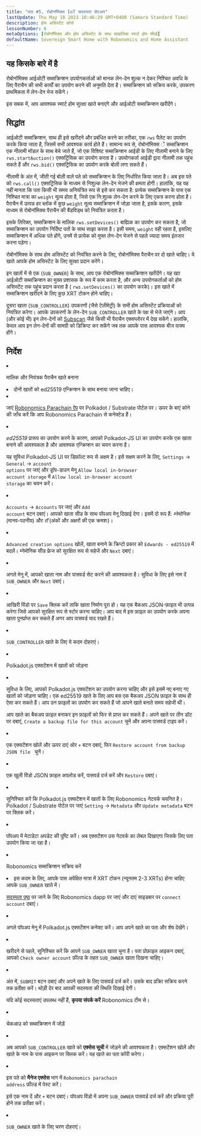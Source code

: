 ```yaml
---
title: "पाठ #5, रोबोनॉमिक्स IoT सदस्यता सेटअप"
lastUpdate: Thu May 18 2023 10:46:29 GMT+0400 (Samara Standard Time)
description: होम असिस्टेंट कोर्स
lessonNumber: 6
metaOptions: [रोबोनॉमिक्स और होम असिस्टेंट के साथ साम्राजिक स्मार्ट होम सीखें]
defaultName: Sovereign Smart Home with Robonomics and Home Assistant
---
```



## यह किसके बारे में है

रोबोनॉमिक्स आईओटी सब्सक्रिप्शन उपयोगकर्ताओं को मानक लेन-देन शुल्क न देकर निश्चित अवधि के लिए पैराचैन की सभी कार्यों का उपयोग करने की अनुमति देता है। सब्सक्रिप्शन को सक्रिय करके, उपकरण प्राथमिकता में लेन-देन भेज सकेंगे।

इस सबक में, आप आवश्यक स्मार्ट होम सुरक्षा खाते बनाएंगे और आईओटी सब्सक्रिप्शन खरीदेंगे।

## सिद्धांत

आईओटी सब्सक्रिप्शन, साथ ही इसे खरीदने और प्रबंधित करने का तरीका, एक <code>rws</code> पैलेट का उपयोग करके किया जाता है, जिसमें सभी आवश्यक कार्य होते हैं। सामान्य रूप से, रोबोनॉमिक्स ें सब्सक्रिप्शन एक नीलामी मॉडल के साथ बेचे जाते हैं, जो एक विशिष्ट सब्सक्रिप्शन आईडी के लिए नीलामी बनाने के लिए <code>rws.startAuction()</code> एक्सट्रिंसिक का उपयोग करता है। उपयोगकर्ता आईडी द्वारा नीलामी तक पहुंच सकते हैं और <code>rws.bid()</code> एक्सट्रिंसिक का उपयोग करके बोली लगा सकते हैं।

नीलामी के अंत में, जीती गई बोली वाले पते को सब्सक्रिप्शन के लिए निर्धारित किया जाता है। अब इस पते को <code>rws.call()</code> एक्सट्रिंसिक के माध्यम से निशुल्क लेन-देन भेजने की क्षमता होगी। हालांकि, यह यह नहीं मानता कि पता किसी भी समय अनियंत्रित रूप से इसे कर सकता है: प्रत्येक सब्सक्रिप्शन के पास एक निश्चित मात्रा का <code>weight</code> मूल्य होता है, जिसे एक नि:शुल्क लेन-देन करने के लिए एकत्र करना होता है। पैराचैन में उत्पन्न हर ब्लॉक में कुछ <code>weight</code> मूल्य सब्सक्रिप्शन में जोड़ा जाता है, इसके कारण, इसके माध्यम से रोबोनॉमिक्स पैराचैन की बैंडविड्थ को नियंत्रित करता है।

इसके तिरिक्त, सब्सक्रिप्शन के मालिक <code>rws.setDevices()</code> बाह्यिक का उपयोग कर सकता है, जो सब्सक्रिप्शन का उपयोग निर्दिष्ट पतों के साथ साझा करता है। इसी समय, <code>weight</code> वही रहता है, इसलिए सब्सक्रिप्शन में अधिक पते होंगे, उनमें से प्रत्येक को मुफ्त लेन-देन भेजने से पहले ज्यादा समय इंतजार करना पड़ेगा।

रोबोनॉमिक्स के साथ होम असिस्टेंट को नियंत्रित करने के लिए, रोबोनॉमिक्स पैराचैन पर दो खाते चाहिए। ये खाते आपके होम असिस्टेंट के लिए सुरक्षा प्रदान करेंगे।

इन खातों में से एक (<code>SUB_OWNER</code>) के साथ, आप एक रोबोनॉमिक्स सब्सक्रिप्शन खरीदेंगे। यह खाा आईओटी सब्सक्रिप्शन का मुख्य प्रशासक के रूप में काम करता है, और अन्य उपयोगकर्ताओं को होम असिस्टेंट तक पहुंच प्रदान करता है ( <code>rws.setDevices()</code> का उपयोग करके)। इस खाते में सब्सक्रिप्शन खरीदने के लिए कुछ XRT टोकन होने चाहिए।

दूसरा खाता (<code>SUB_CONTROLLER</code>) उपकरणों (जैसे टेलीमेट्री) के सभी होम असिस्टेंट प्रक्रियाओं को नियंत्रित करेगा। आपके उपकरणों के लेन-देन <code>SUB_CONTROLLER</code> खाते के पक्ष से भेजे जाएंगे। आप (और कोई भी) इन लेन-देनों को [Subscan](https://robonomics.subscan.io/) जैसे किसी भी पैराचैन एक्सप्लोरर में देख सकेंगे। हालांकि, केवल आप इन लेन-देनों की सामग्री को डिक्रिप्ट कर सकेंगे जब तक आपके पास आवश्यक बीज वाक्य होंगे।

## निर्देश

<List type="numbers">

<li>

मालिक और नियंत्रक पैराचैन खाते बनाना

<List>

<li>

<robo-academy-note type="warning" title="चेतावनी">
दोनों खातों को ed25519 एन्क्रिप्शन के साथ बनाया जाना चाहिए।
</robo-academy-note>

</li>

<li>

जाएं [Robonomics Parachain ऐप](https://polkadot.js.org/apps/?rpc=wss%3A%2F%2Fkusama.rpc.robonomics.network%2F#/) पर Polkadot / Substrate पोर्टल पर। ऊपर के बाएं कोने की जाँच करें कि आप Robonomics Parachain से कनेक्टेड हैं।

</li>

<li>

*ed25519* प्रारूप का उपयोग करने के कारण, आपको Polkadot-JS UI का उपयोग करके एक खाता बनाने की आवश्यकता है और आवश्यक एन्क्रिप्शन का चयन करना है। 

यह सुविधा Polkadot-JS UI पर डिफ़ॉल्ट रूप से अक्षम है। इसे सक्षम करने के लिए, <code>Settings</code> -> <code>General</code> -> <code>account options</code> पर जाएं और ड्रॉप-डाउन मेनू <code>Allow local in-browser account storage</code> में <code>Allow local in-browser account storage</code> का चयन करें।
 
</li>

<li>

<code>Accounts</code> -> <code>Accounts</code> पर जाएं और <code>Add account</code> बटन दबाएं। आपको खाता सीड के साथ पॉपअप मेनू दिखाई देगा। इसमें दो रूप हैं: *म्नेमोनिक* (मानव-पठनीय) और *रॉ* (अंकों और अक्षरों की एक क्रमशः)।

<LessonVideo  :videos="[{src: 'https://crustipfs.info/ipfs/QmQiJYPYajUJXENX2PzSJMSKGSshyWyPNqugSYxP5eCNvm', type:'mp4'}]" />

</li>

<li>

<code>Advanced creation options</code> खोलें, खाता बनाने के क्रिप्टो प्रकार को <code>Edwards - ed25519</code> में बदलें। म्नेमोनिक सीड फ्रेज को सुरक्षित रूप से सहेजें और <code>Next</code> दबाएं।

</li>

<li>

अगले मेनू में, आपको खाता नाम और पासवर्ड सेट करने की आवश्यकता है। सुविधा के लिए इसे नाम दें <code>SUB_OWNER</code> और <code>Next</code> दबाएं।

</li>

<li>

आखिरी विंडो पर <code>Save</code> क्लिक करें ताकि खाता निर्माण पूरा हो। यह एक बैकअप JSON-फ़ाइल भी उत्पन्न करेगा जिसे आपको सुरक्षित रूप से स्टोर करना चाहिए। आप बाद में इस फ़ाइल का उपयोग करके अपना खाता पुनर्प्राप्त कर सकते हैं अगर आप पासवर्ड याद रखते हैं।

</li>

<li>

<code>SUB_CONTROLLER</code> खाते के लिए ये कदम दोहराएं।

</li>
</List>
</li>

<li>

Polkadot.js एक्सटेंशन में खातों को जोड़ना

<List type="numbers">

<li>

सुविधा के लिए, आपको Polkadot.js एक्सटेंशन का उपयोग करना चाहिए और इसे इसमें नए बनाए गए खातों को जोड़ना चाहिए। एक ed25519 खाते के लिए आप बस एक बैकअप JSON फ़ाइल के साथ ही ऐसा कर सकते हैं। आप उन फ़ाइलों का उपयोग कर सकते हैं जो आपने खाते बनाते समय सहेजी थीं।

आप खाते का बैकअप फ़ाइल बनाकर इन फ़ाइलों को फिर से प्राप्त कर सकते हैं। अपने खाते पर तीन डॉट पर दबाएं, <code>Create a backup file for this account</code> चुनें और अपना पासवर्ड टाइप करें।

<LessonVideo  :videos="[{src: 'https://crustipfs.info/ipfs/QmRd7gztUjWkLF4W2XuJwy5aXBwzNV2aPCU6CQQLvUpSNj', type:'mp4'}]" />

</li>

<li>

एक एक्सटेंशन खोलें और ऊपर दाएं ओर <code>+</code> बटन दबाएं, फिर <code>Restore account from backup JSON file </code> चुनें।

</li>

<li>

एक खुली विंडो JSON फ़ाइल अपलोड करें, पासवर्ड दर्ज करें और <code>Restore</code> दबाएं।

</li>

<li>

सुनिश्चित करें कि Polkadot.js एक्सटेंशन में खातों के लिए Robonomics नेटवर्क चयनित है। Polkadot / Substrate पोर्टल पर जाएं <code>Setting</code> -> <code>Metadata</code> और <code>Update metadata</code> बटन पर क्लिक करें। 

<LessonVideo  :videos="[{src: 'https://crustipfs.info/ipfs/QmT5sTNP9t8gpbD4RJJw6ETwG4wiziiChAh2uHHBk9Zsyd', type:'mp4'}]" />

</li>

<li>

पॉपअप में मेटाडेटा अपडेट की पुष्टि करें। अब एक्सटेंशन उस नेटवर्क का लेबल दिखाएगा जिसके लिए पता उपयोग किया जा रहा है।

</li>

</List>
</li>

<li>

Robonomics सब्सक्रिप्शन सक्रिय करें

<List >

<li>

<robo-academy-note type="okay">
इस कदम के लिए, आपके पास अपेक्षित मात्रा में XRT टोकन (न्यूनतम 2-3 XRTs) होना चाहिए आपके <code>SUB_OWNER</code> खाते में।
</robo-academy-note>

[सदस्यता पृष्ठ](https://dapp.robonomics.network/#/subscription) पर जाने के लिए Robonomics dapp पर जाएं और दाएं साइडबार पर <code>connect account</code> दबाएं।

<LessonVideo  :videos="[{src: 'https://crustipfs.info/ipfs/QmXrFCajmJgkRDSbshGD3QehjnoyS6jafEPSjHdYkoBHum', type:'mp4'}]" />

</li>

<li>

अगले पॉपअप मेनू में Polkadot.js एक्सटेंशन कनेक्ट करें। आप अपने खाते का पता और शेष देखेंगे।

</li>

<li>

खरीदने से पहले, सुनिश्चित करें कि आपने <code>SUB_OWNER</code> खाता चुना है। पता प्रोफ़ाइल आइकन दबाएं, आपको <code>Check owner account</code> फ़ील्ड के तहत <code>SUB_OWNER</code> खाता दिखना चाहिए।

</li>

<li>

अंत में, <code>SUBMIT</code> बटन दबाएं और अपने खाते के लिए पासवर्ड दर्ज करें। उसके बाद प्रक्रिा सक्रिय करने तक प्रतीक्षा करें। थोड़ी देर बाद आपकी सदस्यता की स्थिति दिखाई देगी।

यदि कोई सदस्यताएं उपलब्ध नहीं हैं, **कृपया संपर्क करें** Robonomics टीम से।

</li>
</List>
</li>

<li>

चेकआउ को सब्सक्रिप्शन में जोड़ें

<List type="numbers">

<li>

अब आपको <code>SUB_CONTROLLER</code> खाते को **एक्सेस सूची** में जोड़ने की आवश्यकता है। एक्सटेंशन खोलें और खाते के नाम के पास आइकन पर क्लिक करें। यह खाते का पता कॉपी करेगा।

<LessonVideo  :videos="[{src: 'https://crustipfs.info/ipfs/QmV1gkwtcXsWv54ov9tuXfcHg7nqs1foM8cRwts4sqnqtX', type:'mp4'}]" />

</li>

<li>

इस पते को **मैनेज एक्सेस** भाग में <code>Robonomics parachain address</code> फ़ील्ड में पेस्ट करें।

इसे एक नाम दें और <code>+</code> बटन दबाएं। पॉपअप विंडो में अपना <code>SUB_OWNER</code> पासवर्ड दर्ज करें और प्रक्रिया पूरी होने तक प्रतीक्षा करें।

</li>

<li>

<code>SUB_OWNER</code> खाते के लिए चरण दोहराएं।
</li>
</List>
</li>
</List>